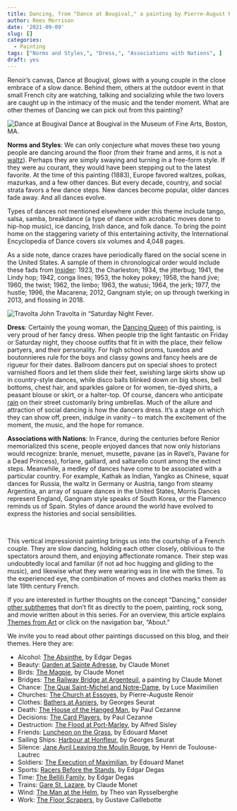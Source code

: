 ```yaml
---
title: Dancing, from "Dance at Bougival," a painting by Pierre-August Renoir
author: Rees Morrison
date: '2021-09-09'
slug: []
categories:
  - Painting
tags: ["Norms and Styles,", "Dress,", "Associations with Nations", ]
draft: yes
---
```


Renoir’s canvas, Dance at Bougival, glows with a young couple in the close embrace of a slow dance.  Behind them, others at the outdoor event in that small French city are watching, talking and socializing while the two lovers are caught up in the intimacy of the music and the tender moment.  What are other themes of Dancing we can pick out from this painting?

<!--more-->

![Dance at Bougival](/media/DanceBougival.jpg) Dance at Bougival in the Museum of Fine Arts, Boston, MA.

**Norms and Styles**:  We can only conjecture what moves these two young people are dancing around the floor (from their frame and arms, it is not a [waltz](Roethke)).  Perhaps they are simply swaying and turning in a free-form style.  If they were au courant, they would have been stepping out to the latest favorite.  At the time of this painting (1883), Europe favored waltzes, polkas, mazurkas, and a few other dances.  But every decade, country, and social strata favors a few dance steps.  New dances become popular, older dances fade away.  And all dances evolve.  

Types of dances not mentioned elsewhere under this theme include tango, salsa, samba, breakdance (a type of dance with acrobatic moves done to hip-hop music), ice dancing, Irish dance, and folk dance.  To bring the point home on the staggering variety of this entertaining activity, the International Encyclopedia of Dance covers six volumes and 4,048 pages.

As a side note, dance crazes have periodically flared on the social scene in the United States.  A sample of them in chronological order would include these fads from [Insider](https://www.insider.com/most-popular-dance-the-year-you-were-born-2019-4#1923-the-charleston-1): 1923, the Charleston; 1934, the jitterbug; 1941, the Lindy hop; 1942, conga lines; 1953, the hokey pokey; 1958, the hand jive; 1960, the twist; 1962, the limbo;  1963, the watusi; 1964, the jerk; 1977, the hustle;  1996, the Macarena; 2012, Gangnam style; on up through twerking in 2013, and flossing in 2018.

![Travolta](/media/DancingTravolta.webp)  John Travolta in “Saturday Night Fever.

**Dress**:   Certainly the young woman, the [Dancing Queen](ABBA) of this painting, is very proud of her  fancy dress.  When people trip the light fantastic on Friday or Saturday night, they choose outfits that fit in with the place, their fellow partyers, and their personality.  For high school proms, tuxedos and boutonnieres rule for the boys and classy gowns and fancy heels are de rigueur for their dates.  Ballroom dancers put on special shoes to protect varnished floors and let them slide their feet, swishing large skirts show up in country-style dances, while disco balls blinked down on big shoes, bell bottoms, chest hair, and sparkles galore or for women, tie-dyed shirts, a peasant blouse or skirt, or a halter-top.  Of course, dancers who anticipate [rain](Rain) on their street customarily bring umbrellas.  Much of the allure and attraction of social dancing is how the dancers dress.  It’s a stage on which they can show off, preen, indulge in vanity – to match the excitement of the moment, the music, and the hope for romance.

**Associations with Nations**:  In France, during the centuries before Renior memorialized this scene, people enjoyed dances that now only historians would recognize: branle, menuet, musette, pavane (as in Ravel’s, Pavane for a Dead Princess), forlane, galliard, and saltarello count among the extinct steps.  Meanwhile, a medley of dances have come to be associated with a particular country.  For example, Kathak as Indian, Yangko as Chinese, squat dances for Russia, the waltz in Germany or Austria, tango from steamy Argentina, an array of square dances in the United States, Morris Dances represent England, Gangnam style speaks of South Korea, or the Flamenco reminds us of Spain.  Styles of dance around the world have evolved to express the histories and social sensibilities.

&nbsp;

This vertical impressionist painting brings us into the courtship of a French couple.  They are slow dancing, holding each other closely, oblivious to the spectators around them, and enjoying affectionate romance.  Their step was undoubtedly local and familiar (if not ad hoc hugging and gliding to the music), and likewise what they were wearing was in line with the times.  To the experienced eye, the combination of moves and clothes marks them as late 19th century French.

If you are interested in further thoughts on the concept “Dancing,” consider [other subthemes]() that don’t fit as directly to the poem, painting, rock song, and movie written about in this series.  For an overview, this article explains [Themes from Art](http://bit.ly/3sRXopI) or click on the navigation bar, “About.”

We invite you to read about other paintings discussed on this blog, and their themes.  Here they are: 

* Alcohol: [The Absinthe](https://themesfromart.com/post/2021-02-03-alcohol-absinthe-degas/alcoholabsinthedegas/), by Edgar Degas
* Beauty: [Garden at Sainte Adresse](https://themesfromart.com/post/2021-04-21-beauty-garden-at-sainte-adresse-from-a-painting-by-claude-monet/beautystadress/), by Claude Monet
* Birds: [The Magpie](https://themesfromart.com/post/2021-06-07-birds-the-magpie-a-painting-by-claude-monet/birdsmagpie/), by Claude Monet
* Bridges: [The Railway Bridge at Argenteuil](https://themesfromart.com/post/2021-07-26-bridges-from-the-railway-bridge-at-argenteuill-a-painting-by-claude-monet/bridgesmonet/), a painting by Claude Monet
* Chance: [The Quai Saint-Michel and Notre-Dame](http://localhost:4321/post/2021-03-14-chancechurch/chancechurch/), by Luce Maximilien
* Churches: [The Church at Essoyes](https://themesfromart.com/post/2021-05-21-churches-from-the-church-at-essoyes-a-painting-by-pierre-auguste-renoir/churchesrenoir/), by Pierre-Auguste Renoir 
* Clothes: [Bathers at Asniers](https://themesfromart.com/post/2021-08-30-clothes-from-bathers-at-asnieres-a-painting-by-georges-seurat/clothesbathers/), by Georges Seurat
* Death: [The House of the Hanged Man](https://themesfromart.com/post/2021-05-03-death-from-house-of-the-hanged-man-a-painting-by-paul-cezanne/deathhanged/), by Paul Cezanne
* Decisions: [The Card Players](https://themesfromart.com/post/2021-02-08-decisions-the-card-players-a-painting-by-paul-cezanne/decisionscardplayerscezanne/), by Paul Cezanne
* Destruction: [The Flood at Port-Marley](https://themesfromart.com/post/2021-02-18-destruction-from-flood-at-port-marly-a-painting-by-alfred-sisley/destructionflood/), by Alfred Sisley
* Friends: [Luncheon on the Grass](https://themesfromart.com/post/2021-06-20-friends-luncheon-on-the-grass-a-painting-by-edouard-manet/friendsluncheon/), by Edouard Manet
* Sailing Ships: [Harbour at Honfleur](https://themesfromart.com/post/2021-06-26-sailing-ships-harbour-at-honfleur-a-painting-by-georges-seurat/sailinghonfleur/), by Georges Seurat
* Silence: [Jane Avril Leaving the Moulin Rouge](https://themesfromart.com/post/silenceavril/), by Henri de Toulouse-Lautrec
* Soldiers: [The Execution of Maximilian](https://themesfromart.com/post/2021-08-02-soldiers-the-execution-of-maximilian-a-painting-by-edouard-manet/soldiersmanet/), by Edouard Manet 
* Sports: [Racers Before the Stands](https://themesfromart.com/post/2021-07-12-sports-from-racers-before-the-stands-a-painting-by-edgar-degas/sportsdegas/), by Edgar Degas
* Time:	[The Bellili Family](https://themesfromart.com/post/2021-03-08-time-from-the-bellili-family-by-edgar-degas/timebellili/), by Edgar Degas
* Trains: [Gare St. Lazare](https://themesfromart.com/post/2021-05-10-trainslazare/trainslazare/), by Claude Monet
* Wind: [The Man at the Helm](https://themesfromart.com/post/2021-08-12-wind-from-the-man-at-the-helm-a-painting-by-theo-van-rysselberghe/windhelm/), by Theo van Rysselberghe
* Work:	 [The Floor Scrapers](https://themesfromart.com/post/2021-02-26-workscrapers/workscrapers/), by Gustave Caillebotte
